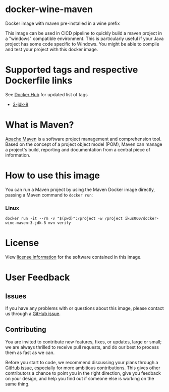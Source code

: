 # docker-wine-maven
Docker image with maven pre-installed in a wine prefix

This image can be used in CICD pipeline to quickly build a maven project in a "windows" compatible environment. This is particularly useful if your Java project has some code specific to Windows. You might be able to compile and test your project with this docker image.

# Supported tags and respective Dockerfile links

See [Docker Hub](https://hub.docker.com/repository/docker/ikus060/docker-wine-maven) for updated list of tags

* [3-jdk-8](https://github.com/ikus060/docker-wine-maven/blob/master/jdk-8/Dockerfile)

# What is Maven?

[Apache Maven](http://maven.apache.org) is a software project management and comprehension tool.
Based on the concept of a project object model (POM),
Maven can manage a project's build,
reporting and documentation from a central piece of information.

# How to use this image

You can run a Maven project by using the Maven Docker image directly,
passing a Maven command to `docker run`:

### Linux

    docker run -it --rm -v "$(pwd)":/project -w /project ikus060/docker-wine-maven:3-jdk-8 mvn verify
    
# License

View [license information](https://www.apache.org/licenses/) for the software contained in this image.


# User Feedback

## Issues

If you have any problems with or questions about this image, please contact us
through a [GitHub issue](https://github.com/ikus060/docker-wine-maven/issues).

## Contributing

You are invited to contribute new features, fixes, or updates, large or small; we are always thrilled to receive pull requests, and do our best to process them as fast as we can.

Before you start to code, we recommend discussing your plans through a [GitHub issue](https://github.com/ikus060/docker-wine-maven/issues),
especially for more ambitious contributions.
This gives other contributors a chance to point you in the right direction,
give you feedback on your design, and help you find out if someone else is working on the same thing.
